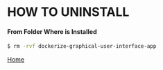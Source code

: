 # HOW TO UNINSTALL

#### From Folder Where is Installed

```bash
$ rm -rvf dockerize-graphical-user-interface-app
```

[Home](https://gitlab.com/exadra37-docker-images/dockerize-graphical-user-interface-app)